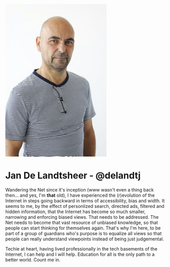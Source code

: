 ![](img/jan.jpg)

# Jan De Landtsheer - @delandtj

Wandering the Net since it's inception (www wasn't even a thing back then... and yes, I'm __that__ old), I have experienced the (r)evolution of the Internet in steps going backward in terms of accessibility, bias and width. It seems to me, by the effect of personlized search, directed ads, filtered and hidden information, that the Internet has become so much smaller, narrowing and enforcing biased views. That needs to be addressed. The Net needs to become that vast resource of unbiased knowledge, so that people can start thinking for themselves again.
That's why I'm here, to be part of a group of guardians who's purpose is to equalize all views so that people can really understand viewpoints instead of being just judgemental.

Techie at heart, having lived professionally in the tech basements of the Internet, I can help and I will help. Education for all is the only path to a better world. Count me in. 